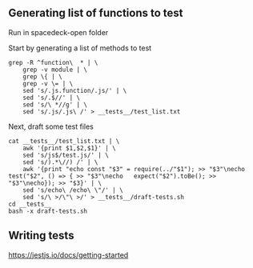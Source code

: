 ## Generating list of functions to test

Run in spacedeck-open folder

Start by generating a list of methods to test

```
grep -R ^function\  * | \
    grep -v module | \
    grep \{ | \
    grep -v \= | \
    sed 's/.js.function/.js/' | \
    sed 's/.$//' | \
    sed 's/\ *//g' | \
    sed 's/.js/.js\ /' > __tests__/test_list.txt
```

Next, draft some test files

```
cat __tests__/test_list.txt | \
    awk '{print $1,$2,$1}' | \
    sed 's/js$/test.js/' | \
    sed 's/).*\//) /' | \
    awk '{print "echo const "$3" = require(../"$1"); >> "$3"\necho test("$2", () => { >> "$3"\necho   expect("$2").toBe(); >> "$3"\necho}); >> "$3}' | \
    sed 's/echo\ /echo\ \"/' | \
    sed 's/\ >/\"\ >/' > __tests__/draft-tests.sh
cd __tests__
bash -x draft-tests.sh
```
## Writing tests

https://jestjs.io/docs/getting-started
